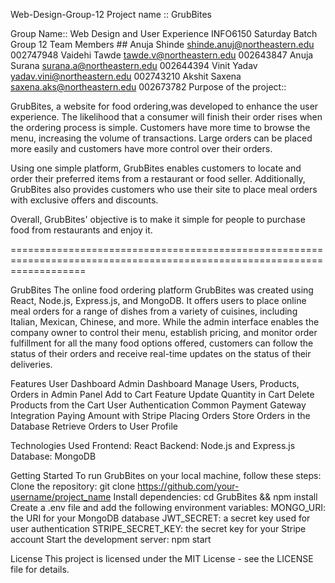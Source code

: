 Web-Design-Group-12
Project name :: GrubBites

Group Name::
Web Design and User Experience INFO6150
Saturday Batch
Group 12
Team Members ##
Anuja Shinde shinde.anuj@northeastern.edu 002747948
Vaidehi Tawde tawde.v@northeastern.edu 002643847
Anuja Surana surana.a@northeastern.edu 002644394
Vinit Yadav yadav.vini@northeastern.edu 002743210
Akshit Saxena saxena.aks@northeastern.edu 002673782
Purpose of the project::

GrubBites, a website for food ordering,was developed to enhance the user experience. The likelihood that a consumer will finish their order rises when the ordering process is simple. Customers have more time to browse the menu, increasing the volume of transactions. Large orders can be placed more easily and customers have more control over their orders.

Using one simple platform, GrubBites enables customers to locate and order their preferred items from a restaurant or food seller. Additionally, GrubBites also provides customers who use their site to place meal orders with exclusive offers and discounts.

Overall, GrubBites' objective is to make it simple for people to purchase food from restaurants and enjoy it.

=========================================================================================================================

GrubBites The online food ordering platform GrubBites was created using React, Node.js, Express.js, and MongoDB. It offers users to place online meal orders for a range of dishes from a variety of cuisines, including Italian, Mexican, Chinese, and more. While the admin interface enables the company owner to control their menu, establish pricing, and monitor order fulfillment for all the many food options offered, customers can follow the status of their orders and receive real-time updates on the status of their deliveries.

Features User Dashboard Admin Dashboard Manage Users, Products, Orders in Admin Panel Add to Cart Feature Update Quantity in Cart Delete Products from the Cart User Authentication Common Payment Gateway Integration Paying Amount with Stripe Placing Orders Store Orders in the Database Retrieve Orders to User Profile

Technologies Used Frontend: React Backend: Node.js and Express.js Database: MongoDB

Getting Started To run GrubBites on your local machine, follow these steps: Clone the repository: git clone https://github.com/your-username/project_name Install dependencies: cd GrubBites && npm install Create a .env file and add the following environment variables: MONGO_URI: the URI for your MongoDB database JWT_SECRET: a secret key used for user authentication STRIPE_SECRET_KEY: the secret key for your Stripe account Start the development server: npm start

License This project is licensed under the MIT License - see the LICENSE file for details.
